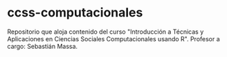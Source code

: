 # ccss-computacionales
Repositorio que aloja contenido del curso "Introducción a Técnicas y Aplicaciones en Ciencias Sociales Computacionales usando R". Profesor a cargo: Sebastián Massa.
